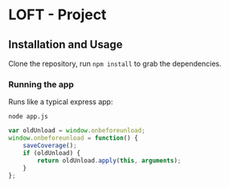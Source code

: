 # LOFT - Project

## Installation and Usage

Clone the repository, run `npm install` to grab the dependencies.

### Running the app

Runs like a typical express app:

    node app.js

```javascript
var oldUnload = window.onbeforeunload;
window.onbeforeunload = function() {
    saveCoverage();
    if (oldUnload) {
        return oldUnload.apply(this, arguments);
    }
};
```